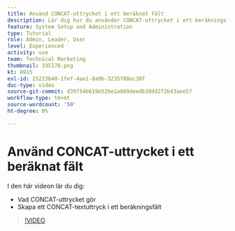 ```yaml
---
title: Använd CONCAT-uttrycket i ett beräknat fält
description: Lär dig hur du använder CONCAT-uttrycket i ett beräkningsfält i Adobe [!DNL Workfront].
feature: System Setup and Administration
type: Tutorial
role: Admin, Leader, User
level: Experienced
activity: use
team: Technical Marketing
thumbnail: 335178.png
kt: 8915
exl-id: 25223b40-1fef-4ae1-8a9b-3235f88ec30f
doc-type: video
source-git-commit: d39754b619e526e1a869deedb38dd2f2b43aee57
workflow-type: tm+mt
source-wordcount: '50'
ht-degree: 0%

---
```


# Använd CONCAT-uttrycket i ett beräknat fält

I den här videon lär du dig:

* Vad CONCAT-uttrycket gör
* Skapa ett CONCAT-textuttryck i ett beräkningsfält

>[!VIDEO](https://video.tv.adobe.com/v/335178/?quality=12)
